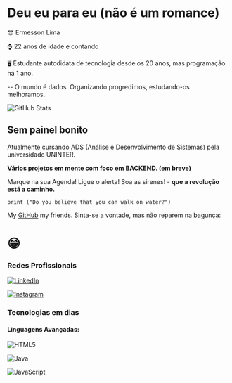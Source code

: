 
# Deu eu para eu (não é um romance)

😎 Ermesson Lima

⌚ 22 anos de idade e contando

🖥 Estudante autodidata de tecnologia desde os 20 anos, mas programação há 1 ano.

-- O mundo é dados. Organizando progredimos, estudando-os melhoramos.

![GitHub Stats](https://github-readme-stats.vercel.app/api?username=SEUUSERNAME&theme=transparent&bg_color=000&border_color=30A3DC&show_icons=true&icon_color=30A3DC&hide_title=true&hide=stars)


## Sem painel bonito

Atualmente cursando ADS (Análise e Desenvolvimento de Sistemas) pela universidade UNINTER.

**Vários projetos em mente com foco em BACKEND. (em breve)**

Marque na sua Agenda! Ligue o alerta! Soa as sirenes! - **que a revolução está a caminho.**

`print ("Do you believe that you can walk on water?")`

My [GitHub](https://github.com/ermesprog)  my friends. Sinta-se a vontade, mas não reparem na bagunça: 

# 😁

### Redes Profissionais
[![LinkedIn](https://img.shields.io/badge/LinkedIn-000?style=for-the-badge&logo=linkedin&logoColor=0E76A8)](https://br.linkedin.com/in/ermesson-lima-899153200?trk=people-guest_people_search-card)



[![Instagram](https://img.shields.io/badge/Instagram-000?style=for-the-badge&logo=instagram)](https://www.instagram.com/e22_ermesson/)

### Tecnologias em dias
#### Linguagens Avançadas:
![HTML5](https://img.shields.io/badge/HTML5-000?style=for-the-badge&logo=html5)

![Java](https://img.shields.io/badge/Java-000?style=for-the-badge&logo=java)

![JavaScript](https://img.shields.io/badge/JavaScript-000?style=for-the-badge&logo=javascript)
